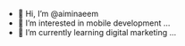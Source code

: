 - 👋 Hi, I’m @aiminaeem
- 👀 I’m interested in mobile development ...
- 🌱 I’m currently learning digital marketing ...


<!---
aiminaeem/aiminaeem is a ✨ special ✨ repository because its `README.md` (this file) appears on your GitHub profile.
You can click the Preview link to take a look at your changes.
--->
